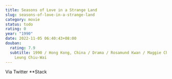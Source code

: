 ```yaml
---
title: Seasons of Love in a Strange Land
slug: seasons-of-love-in-a-strange-land
category: movie
status: todo
rating: 0
year: "1990"
date: 2022-11-05 06:40:43+08:00
douban:
  rating: 7.9
  subtitle: 1990 / Hong Kong, China / Drama / Rosamund Kwan / Maggie Cheung, Tony
    Leung Chiu-Wai
---
```


Via Twitter **Stack
